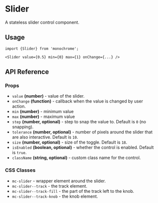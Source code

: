 # Slider

A stateless slider control component.

## Usage

    import {Slider} from 'monochrome';

    <Slider value={0.5} min={0} max={1} onChange={...} />

## API Reference

### Props

* `value` **(number)** - value of the slider.
* `onChange` **(function)** - callback when the value is changed by user action.
* `min` **(number)** - minimum value
* `max` **(number)** - maximum value
* `step` **(number, optional)** - step to snap the value to. Default is `0` (no snapping).
* `tolerance` **(number, optional)** - number of pixels around the slider that are also interactive. Default is `10`.
* `size` **(number, optional)** - size of the toggle. Default is `18`.
* `isEnabled` **(boolean, optional)** - whether the control is enabled. Default is `true`.
* `className` **(string, optional)** - custom class name for the control.


### CSS Classes

* `mc-slider` - wrapper element around the slider.
* `mc-slider--track` - the track element.
* `mc-slider--track-fill` - the part of the track left to the knob.
* `mc-slider--track-knob` - the knob element.
